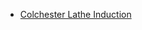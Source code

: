 * [Colchester Lathe Induction](https://docs.google.com/document/d/1whbfxdLTcfQS8cOBA9otzSAE_OljpWGSl9V8XFd4dLM/edit?usp=sharing)
